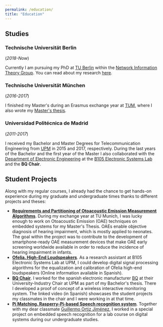 ```yaml
---
permalink: /education/
title: "Education"
---
```


## Studies

### Technische Universität Berlin

(_2018-Now_)

Currently I am pursuing my PhD at
[TU Berlin](https://www.tu.berlin/en/eecs/)
within the 
[Network Information Theory Group](https://www.netit.tu-berlin.de/menue/network_information_theory_group/).
You can read about my research
[here](../research).

### Technische Universität München

(_2016-2017_)

I finished my Master's during an Erasmus exchange year at
[TUM](https://www.tum.de/en/), where I also wrote my
[Master's thesis][tfm].

### Universidad Politécnica de Madrid

(_2011-2017_)

I received my Bachelor and Master Degrees for Telecommunication Engineering from
[UPM](http://www.upm.es/internacional) in 2015 and 2017, respectively.
During the last years of the Bachelor and the first year of the Master I also collaborated with
the [Department of Electronic Engineering](http://www.die.upm.es/en) at the
[B105 Electronic Systems Lab](http://elb105.com/) and the
**BQ Chair**.

## Student Projects

Along with my regular courses, I already had the chance to get
hands-on experience during my graduate and undergraduate times
thanks to different projects and theses:

- [**Requirements and Partitioning of Otoacoustic Emission Measurement Algorithms**][tfm].
During my exchange year at TU Munich, I was lucky enough to work on Otoacoustic Emission (OAE)
techniques on embedded systems for my Master's Thesis. OAEs enable objective diagnosis of hearing impairment,
which is mostly applied to neonates. The goal within the project was to contribute to the development of
smartphone-ready OAE measurement devices that make OAE early screening worldwide available
in order to reduce the incidence of hearing impairment in infants.
- [**Ofelia. High-End Loudspeakers**](http://elb105.com/tag/ofelia/).
As a research assistant at B105 Electronic Systems Lab at UPM,
I could develop digital signal processing algorithms for the
equalization and calibration of Ofelia high-end loudspeakers
(Online information available in Spanish).
- [**BQ Chair**](https://www.youtube.com/watch?v=ww8EBchI8Fg).
I worked for the spanish electronic manufacturer [BQ](https://www.bq.com/en/)
at their University-Industry Chair at UPM as part of my Bachelor's thesis.
There I developed a proof of concept of a wireless interactive monitoring system.
The linked video (in Spanish) showcases the student projects my classmates in the chair
and I were working in at that time.
- [**Pi Matching. Rasperry-Pi-based Speech recognition system**](https://pimatching.wordpress.com/).
Together with my dear classmate [Guillermo Ortiz Jiménez](https://gortizji.github.io/),
I worked in a special project on embedded speech recognition
for a lab course on digital systems during our undergraduate studies.

[tfm]: https://mediatum.ub.tum.de/1542820

